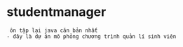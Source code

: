 # studentmanager
```
 ôn tập lại java căn bản nhất 
- đây là dự án mô phỏng chương trình quản lí sinh viên
```
